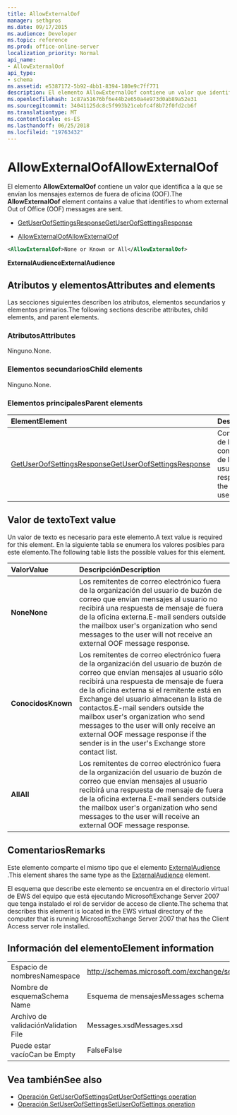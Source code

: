 ```yaml
---
title: AllowExternalOof
manager: sethgros
ms.date: 09/17/2015
ms.audience: Developer
ms.topic: reference
ms.prod: office-online-server
localization_priority: Normal
api_name:
- AllowExternalOof
api_type:
- schema
ms.assetid: e5387172-5b92-4bb1-8394-180e9c7ff771
description: El elemento AllowExternalOof contiene un valor que identifica a la que se envían los mensajes externos de fuera de oficina (OOF).
ms.openlocfilehash: 1c87a51676bf6e44b2e650a4e973d0ab89a52e31
ms.sourcegitcommit: 34041125dc8c5f993b21cebfc4f8b72f0fd2cb6f
ms.translationtype: MT
ms.contentlocale: es-ES
ms.lasthandoff: 06/25/2018
ms.locfileid: "19763432"
---
```

# <a name="allowexternaloof"></a><span data-ttu-id="d8461-103">AllowExternalOof</span><span class="sxs-lookup"><span data-stu-id="d8461-103">AllowExternalOof</span></span>

<span data-ttu-id="d8461-104">El elemento **AllowExternalOof** contiene un valor que identifica a la que se envían los mensajes externos de fuera de oficina (OOF).</span><span class="sxs-lookup"><span data-stu-id="d8461-104">The **AllowExternalOof** element contains a value that identifies to whom external Out of Office (OOF) messages are sent.</span></span> 
  
- [<span data-ttu-id="d8461-105">GetUserOofSettingsResponse</span><span class="sxs-lookup"><span data-stu-id="d8461-105">GetUserOofSettingsResponse</span></span>](getuseroofsettingsresponse.md)
  
- [<span data-ttu-id="d8461-106">AllowExternalOof</span><span class="sxs-lookup"><span data-stu-id="d8461-106">AllowExternalOof</span></span>](allowexternaloof.md)
  
```xml
<AllowExternalOof>None or Known or All</AllowExternalOof>
```

 <span data-ttu-id="d8461-107">**ExternalAudience**</span><span class="sxs-lookup"><span data-stu-id="d8461-107">**ExternalAudience**</span></span>
## <a name="attributes-and-elements"></a><span data-ttu-id="d8461-108">Atributos y elementos</span><span class="sxs-lookup"><span data-stu-id="d8461-108">Attributes and elements</span></span>

<span data-ttu-id="d8461-109">Las secciones siguientes describen los atributos, elementos secundarios y elementos primarios.</span><span class="sxs-lookup"><span data-stu-id="d8461-109">The following sections describe attributes, child elements, and parent elements.</span></span>
  
### <a name="attributes"></a><span data-ttu-id="d8461-110">Atributos</span><span class="sxs-lookup"><span data-stu-id="d8461-110">Attributes</span></span>

<span data-ttu-id="d8461-111">Ninguno.</span><span class="sxs-lookup"><span data-stu-id="d8461-111">None.</span></span>
  
### <a name="child-elements"></a><span data-ttu-id="d8461-112">Elementos secundarios</span><span class="sxs-lookup"><span data-stu-id="d8461-112">Child elements</span></span>

<span data-ttu-id="d8461-113">Ninguno.</span><span class="sxs-lookup"><span data-stu-id="d8461-113">None.</span></span>
  
### <a name="parent-elements"></a><span data-ttu-id="d8461-114">Elementos principales</span><span class="sxs-lookup"><span data-stu-id="d8461-114">Parent elements</span></span>

|<span data-ttu-id="d8461-115">**Element**</span><span class="sxs-lookup"><span data-stu-id="d8461-115">**Element**</span></span>|<span data-ttu-id="d8461-116">**Descripción**</span><span class="sxs-lookup"><span data-stu-id="d8461-116">**Description**</span></span>|
|:-----|:-----|
|[<span data-ttu-id="d8461-117">GetUserOofSettingsResponse</span><span class="sxs-lookup"><span data-stu-id="d8461-117">GetUserOofSettingsResponse</span></span>](getuseroofsettingsresponse.md) <br/> |<span data-ttu-id="d8461-118">Contiene los resultados de la respuesta y la configuración de fuera de la oficina de un usuario.</span><span class="sxs-lookup"><span data-stu-id="d8461-118">Contains the response results and the OOF settings for a user.</span></span>  <br/> |
   
## <a name="text-value"></a><span data-ttu-id="d8461-119">Valor de texto</span><span class="sxs-lookup"><span data-stu-id="d8461-119">Text value</span></span>

<span data-ttu-id="d8461-120">Un valor de texto es necesario para este elemento.</span><span class="sxs-lookup"><span data-stu-id="d8461-120">A text value is required for this element.</span></span> <span data-ttu-id="d8461-121">En la siguiente tabla se enumera los valores posibles para este elemento.</span><span class="sxs-lookup"><span data-stu-id="d8461-121">The following table lists the possible values for this element.</span></span>
  
|<span data-ttu-id="d8461-122">**Valor**</span><span class="sxs-lookup"><span data-stu-id="d8461-122">**Value**</span></span>|<span data-ttu-id="d8461-123">**Descripción**</span><span class="sxs-lookup"><span data-stu-id="d8461-123">**Description**</span></span>|
|:-----|:-----|
|<span data-ttu-id="d8461-124">**None**</span><span class="sxs-lookup"><span data-stu-id="d8461-124">**None**</span></span> <br/> |<span data-ttu-id="d8461-125">Los remitentes de correo electrónico fuera de la organización del usuario de buzón de correo que envían mensajes al usuario no recibirá una respuesta de mensaje de fuera de la oficina externa.</span><span class="sxs-lookup"><span data-stu-id="d8461-125">E-mail senders outside the mailbox user's organization who send messages to the user will not receive an external OOF message response.</span></span>  <br/> |
|<span data-ttu-id="d8461-126">**Conocidos**</span><span class="sxs-lookup"><span data-stu-id="d8461-126">**Known**</span></span> <br/> |<span data-ttu-id="d8461-127">Los remitentes de correo electrónico fuera de la organización del usuario de buzón de correo que envían mensajes al usuario sólo recibirá una respuesta de mensaje de fuera de la oficina externa si el remitente está en Exchange del usuario almacenan la lista de contactos.</span><span class="sxs-lookup"><span data-stu-id="d8461-127">E-mail senders outside the mailbox user's organization who send messages to the user will only receive an external OOF message response if the sender is in the user's Exchange store contact list.</span></span>  <br/> |
|<span data-ttu-id="d8461-128">**All**</span><span class="sxs-lookup"><span data-stu-id="d8461-128">**All**</span></span> <br/> |<span data-ttu-id="d8461-129">Los remitentes de correo electrónico fuera de la organización del usuario de buzón de correo que envían mensajes al usuario recibirá una respuesta de mensaje de fuera de la oficina externa.</span><span class="sxs-lookup"><span data-stu-id="d8461-129">E-mail senders outside the mailbox user's organization who send messages to the user will receive an external OOF message response.</span></span>  <br/> |
   
## <a name="remarks"></a><span data-ttu-id="d8461-130">Comentarios</span><span class="sxs-lookup"><span data-stu-id="d8461-130">Remarks</span></span>

<span data-ttu-id="d8461-131">Este elemento comparte el mismo tipo que el elemento [ExternalAudience](externalaudience.md) .</span><span class="sxs-lookup"><span data-stu-id="d8461-131">This element shares the same type as the [ExternalAudience](externalaudience.md) element.</span></span> 
  
<span data-ttu-id="d8461-132">El esquema que describe este elemento se encuentra en el directorio virtual de EWS del equipo que está ejecutando MicrosoftExchange Server 2007 que tenga instalado el rol de servidor de acceso de cliente.</span><span class="sxs-lookup"><span data-stu-id="d8461-132">The schema that describes this element is located in the EWS virtual directory of the computer that is running MicrosoftExchange Server 2007 that has the Client Access server role installed.</span></span>
  
## <a name="element-information"></a><span data-ttu-id="d8461-133">Información del elemento</span><span class="sxs-lookup"><span data-stu-id="d8461-133">Element information</span></span>

|||
|:-----|:-----|
|<span data-ttu-id="d8461-134">Espacio de nombres</span><span class="sxs-lookup"><span data-stu-id="d8461-134">Namespace</span></span>  <br/> |http://schemas.microsoft.com/exchange/services/2006/messages  <br/> |
|<span data-ttu-id="d8461-135">Nombre de esquema</span><span class="sxs-lookup"><span data-stu-id="d8461-135">Schema Name</span></span>  <br/> |<span data-ttu-id="d8461-136">Esquema de mensajes</span><span class="sxs-lookup"><span data-stu-id="d8461-136">Messages schema</span></span>  <br/> |
|<span data-ttu-id="d8461-137">Archivo de validación</span><span class="sxs-lookup"><span data-stu-id="d8461-137">Validation File</span></span>  <br/> |<span data-ttu-id="d8461-138">Messages.xsd</span><span class="sxs-lookup"><span data-stu-id="d8461-138">Messages.xsd</span></span>  <br/> |
|<span data-ttu-id="d8461-139">Puede estar vacío</span><span class="sxs-lookup"><span data-stu-id="d8461-139">Can be Empty</span></span>  <br/> |<span data-ttu-id="d8461-140">False</span><span class="sxs-lookup"><span data-stu-id="d8461-140">False</span></span>  <br/> |
   
## <a name="see-also"></a><span data-ttu-id="d8461-141">Vea también</span><span class="sxs-lookup"><span data-stu-id="d8461-141">See also</span></span>

- [<span data-ttu-id="d8461-142">Operación GetUserOofSettings</span><span class="sxs-lookup"><span data-stu-id="d8461-142">GetUserOofSettings operation</span></span>](getuseroofsettings-operation.md) 
- [<span data-ttu-id="d8461-143">Operación SetUserOofSettings</span><span class="sxs-lookup"><span data-stu-id="d8461-143">SetUserOofSettings operation</span></span>](setuseroofsettings-operation.md)

